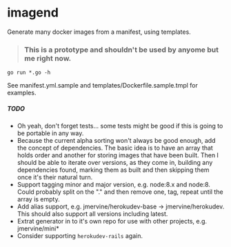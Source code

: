 # imagend
Generate many docker images from a manifest, using templates.

> ### This is a prototype and shouldn't be used by anyome but me right now.

```
go run *.go -h
```

See manifest.yml.sample and templates/Dockerfile.sample.tmpl for examples.

##### TODO

- Oh yeah, don't forget tests... some tests might be good if this is
  going to be portable in any way.
- Because the current alpha sorting won't always be good enough, add the
  concept of dependencies. The basic idea is to have an array that holds
  order and another for storing images that have been built. Then I
  should be able to iterate over versions, as they come in, building any
  dependencies found, marking them as built and then skipping them
  once it's their natural turn.
- Support tagging minor and major version, e.g. node:8.x and node:8.
  Could probably split on the "." and then remove one, tag, repeat until
  the array is empty.
- Add alias support, e.g. jmervine/herokudev-base -> jmervine/herokudev.
  This should also support all versions including latest.
- Extrat generator in to it's own repo for use with other projects, e.g.
  jmervine/mini\*
- Consider supporting `herokudev-rails` again.
